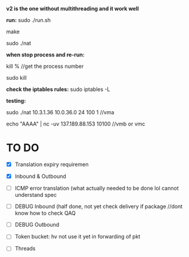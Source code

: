 **v2 is the one without multithreading and it work well**

**run:**
sudo ./run.sh

make

sudo ./nat

**when stop process and re-run:**

kill % //get the process number 

sudo kill <process number>

**check the iptables rules:**
sudo iptables -L

**testing:** 

sudo ./nat 10.3.1.36 10.0.36.0 24 100 1 //vma

echo "AAAA" | nc -uv 137.189.88.153 10100 //vmb or vmc

# TO DO
- [X] Translation expiry requiremen
- [X] Inbound & Outbound
- [ ] ICMP error translation (what actually needed to be done lol cannot understand spec
- [ ] DEBUG Inbound (half done, not yet check delivery if package //dont know how to check QAQ 
- [ ] DEBUG Outbound 
- [ ] Token bucket: hv not use it yet in forwarding of pkt
- [ ] Threads

